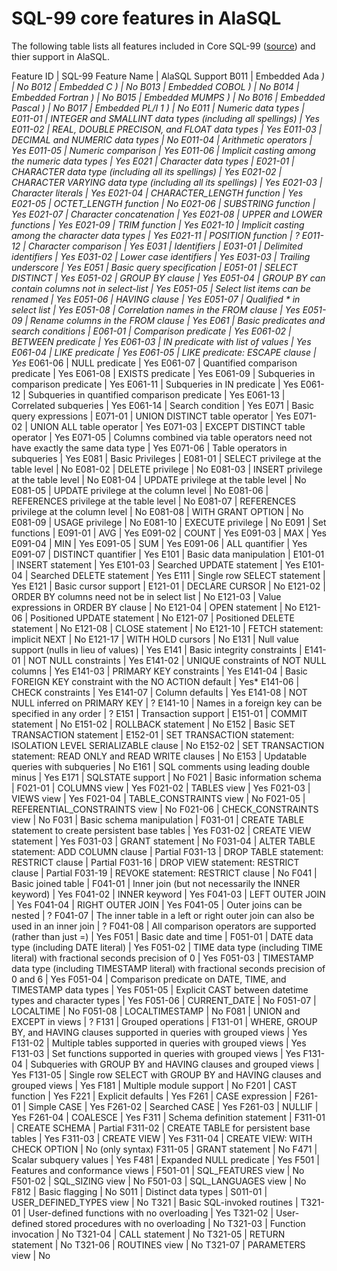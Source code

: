 # SQL-99 core features in AlaSQL

The following table lists all features included in Core SQL-99 ([source](http://developer.mimer.com/validator/parser99/core-sql-99.tml)) and thier support in AlaSQL.

Feature ID | SQL-99 Feature Name | AlaSQL Support
B011 | Embedded Ada *) | No
B012 | Embedded C *) | No
B013 | Embedded COBOL *) | No
B014 | Embedded Fortran *) | No
B015 | Embedded MUMPS *) | No
B016 | Embedded Pascal *) | No
B017 | Embedded PL/I 1 *) | No
E011 | Numeric data types | 
E011-01 | INTEGER and SMALLINT data types (including all spellings) | Yes*
E011-02 | REAL, DOUBLE PRECISON, and FLOAT data types | Yes*
E011-03 | DECIMAL and NUMERIC data types | No*
E011-04 | Arithmetic operators | Yes
E011-05 | Numeric comparison | Yes
E011-06 | Implicit casting among the numeric data types | Yes
E021 | Character data types | 
E021-01 | CHARACTER data type (including all its spellings) | Yes*
E021-02 | CHARACTER VARYING data type (including all its spellings) | Yes*
E021-03 | Character literals | Yes
E021-04 | CHARACTER_LENGTH function | Yes
E021-05 | OCTET_LENGTH function | No
E021-06 | SUBSTRING function | Yes*
E021-07 | Character concatenation | Yes
E021-08 | UPPER and LOWER functions | Yes
E021-09 | TRIM function | Yes
E021-10 | Implicit casting among the character data types | Yes
E021-11 | POSITION function | ?
E011-12 | Character comparison | Yes
E031 | Identifiers | 
E031-01 | Delimited identifiers | Yes
E031-02 | Lower case identifiers | Yes
E031-03 | Trailing underscore | Yes
E051 | Basic query specification | 
E051-01 | SELECT DISTINCT | Yes
E051-02 | GROUP BY clause | Yes
E051-04 | GROUP BY can contain columns not in select-list | Yes
E051-05 | Select list items can be renamed | Yes
E051-06 | HAVING clause | Yes
E051-07 | Qualified * in select list | Yes
E051-08 | Correlation names in the FROM clause | Yes
E051-09 | Rename columns in the FROM clause | Yes
E061 | Basic predicates and search conditions | 
E061-01 | Comparison predicate | Yes
E061-02 | BETWEEN predicate | Yes
E061-03 | IN predicate with list of values | Yes
E061-04 | LIKE predicate | Yes
E061-05 | LIKE predicate: ESCAPE clause | Yes*
E061-06 | NULL predicate | Yes
E061-07 | Quantified comparison predicate | Yes
E061-08 | EXISTS predicate | Yes
E061-09 | Subqueries in comparison predicate | Yes
E061-11 | Subqueries in IN predicate | Yes
E061-12 | Subqueries in quantified comparison predicate | Yes
E061-13 | Correlated subqueries | Yes
E061-14 | Search condition | Yes
E071 | Basic query expressions | 
E071-01 | UNION DISTINCT table operator | Yes
E071-02 | UNION ALL table operator | Yes
E071-03 | EXCEPT DISTINCT table operator | Yes
E071-05 | Columns combined via table operators need not have exactly the same data type | Yes
E071-06 | Table operators in subqueries | Yes
E081 | Basic Privileges | 
E081-01 | SELECT privilege at the table level | No
E081-02 | DELETE privilege | No
E081-03 | INSERT privilege at the table level | No
E081-04 | UPDATE privilege at the table level | No
E081-05 | UPDATE privilege at the column level | No
E081-06 | REFERENCES privilege at the table level | No
E081-07 | REFERENCES privilege at the column level | No
E081-08 | WITH GRANT OPTION | No
E081-09 | USAGE privilege | No
E081-10 | EXECUTE privilege | No
E091 | Set functions | 
E091-01 | AVG | Yes
E091-02 | COUNT | Yes
E091-03 | MAX | Yes
E091-04 | MIN | Yes
E091-05 | SUM | Yes
E091-06 | ALL quantifier | Yes
E091-07 | DISTINCT quantifier | Yes
E101 | Basic data manipulation | 
E101-01 | INSERT statement | Yes
E101-03 | Searched UPDATE statement | Yes
E101-04 | Searched DELETE statement | Yes
E111 | Single row SELECT statement | Yes
E121 | Basic cursor support | 
E121-01 | DECLARE CURSOR | No
E121-02 | ORDER BY columns need not be in select list | No
E121-03 | Value expressions in ORDER BY clause | No
E121-04 | OPEN statement | No
E121-06 | Positioned UPDATE statement | No
E121-07 | Positioned DELETE statement | No
E121-08 | CLOSE statement | No
E121-10 | FETCH statement: implicit NEXT | No
E121-17 | WITH HOLD cursors | No
E131 | Null value support (nulls in lieu of values) | Yes
E141 | Basic integrity constraints | 
E141-01 | NOT NULL constraints | Yes
E141-02 | UNIQUE constraints of NOT NULL columns | Yes
E141-03 | PRIMARY KEY constraints | Yes
E141-04 | Basic FOREIGN KEY constraint with the NO ACTION default | Yes*
E141-06 | CHECK constraints | Yes
E141-07 | Column defaults | Yes
E141-08 | NOT NULL inferred on PRIMARY KEY | ?
E141-10 | Names in a foreign key can be specified in any order | ?
E151 | Transaction support | 
E151-01 | COMMIT statement | No
E151-02 | ROLLBACK statement | No
E152 | Basic SET TRANSACTION statement | 
E152-01 | SET TRANSACTION statement: ISOLATION LEVEL SERIALIZABLE clause | No
E152-02 | SET TRANSACTION statement: READ ONLY and READ WRITE clauses | No
E153 | Updatable queries with subqueries | No
E161 | SQL comments using leading double minus | Yes
E171 | SQLSTATE support | No
F021 | Basic information schema | 
F021-01 | COLUMNS view | Yes
F021-02 | TABLES view | Yes
F021-03 | VIEWS view | Yes
F021-04 | TABLE_CONSTRAINTS view | No
F021-05 | REFERENTIAL_CONSTRAINTS view | No
F021-06 | CHECK_CONSTRAINTS view | No
F031 | Basic schema manipulation | 
F031-01 | CREATE TABLE statement to create persistent base tables | Yes
F031-02 | CREATE VIEW statement | Yes
F031-03 | GRANT statement | No
F031-04 | ALTER TABLE statement: ADD COLUMN clause | Partial
F031-13 | DROP TABLE statement: RESTRICT clause | Partial
F031-16 | DROP VIEW statement: RESTRICT clause | Partial
F031-19 | REVOKE statement: RESTRICT clause | No
F041 | Basic joined table | 
F041-01 | Inner join (but not necessarily the INNER keyword) | Yes
F041-02 | INNER keyword | Yes
F041-03 | LEFT OUTER JOIN | Yes
F041-04 | RIGHT OUTER JOIN | Yes
F041-05 | Outer joins can be nested | ?
F041-07 | The inner table in a left or right outer join can also be used in an inner join | ?
F041-08 | All comparison operators are supported (rather than just =) | Yes
F051 | Basic date and time | 
F051-01 | DATE data type (including DATE literal) | Yes
F051-02 | TIME data type (including TIME literal) with fractional seconds precision of 0 | Yes
F051-03 | TIMESTAMP data type (including TIMESTAMP literal) with fractional seconds precision of 0 and 6 | Yes
F051-04 | Comparison predicate on DATE, TIME, and TIMESTAMP data types | Yes
F051-05 | Explicit CAST between datetime types and character types | Yes
F051-06 | CURRENT_DATE | No
F051-07 | LOCALTIME | No
F051-08 | LOCALTIMESTAMP | No
F081 | UNION and EXCEPT in views | ?
F131 | Grouped operations | 
F131-01 | WHERE, GROUP BY, and HAVING clauses supported in queries with grouped views | Yes
F131-02 | Multiple tables supported in queries with grouped views | Yes
F131-03 | Set functions supported in queries with grouped views | Yes
F131-04 | Subqueries with GROUP BY and HAVING clauses and grouped views | Yes
F131-05 | Single row SELECT with GROUP BY and HAVING clauses and grouped views | Yes
F181 | Multiple module support | No
F201 | CAST function | Yes
F221 | Explicit defaults | Yes
F261 | CASE expression | 
F261-01 | Simple CASE | Yes
F261-02 | Searched CASE | Yes
F261-03 | NULLIF | Yes
F261-04 | COALESCE | Yes
F311 | Schema definition statement | 
F311-01 | CREATE SCHEMA | Partial
F311-02 | CREATE TABLE for persistent base tables | Yes
F311-03 | CREATE VIEW | Yes
F311-04 | CREATE VIEW: WITH CHECK OPTION | No (only syntax)
F311-05 | GRANT statement | No
F471 | Scalar subquery values | Yes
F481 | Expanded NULL predicate | Yes
F501 | Features and conformance views | 
F501-01 | SQL_FEATURES view | No
F501-02 | SQL_SIZING view | No
F501-03 | SQL_LANGUAGES view | No
F812 | Basic flagging | No
S011 | Distinct data types | 
S011-01 | USER_DEFINED_TYPES view | No
T321 | Basic SQL-invoked routines | 
T321-01 | User-defined functions with no overloading | Yes
T321-02 | User-defined stored procedures with no overloading | No
T321-03 | Function invocation | No
T321-04 | CALL statement | No
T321-05 | RETURN statement | No
T321-06 | ROUTINES view | No
T321-07 | PARAMETERS view | No

